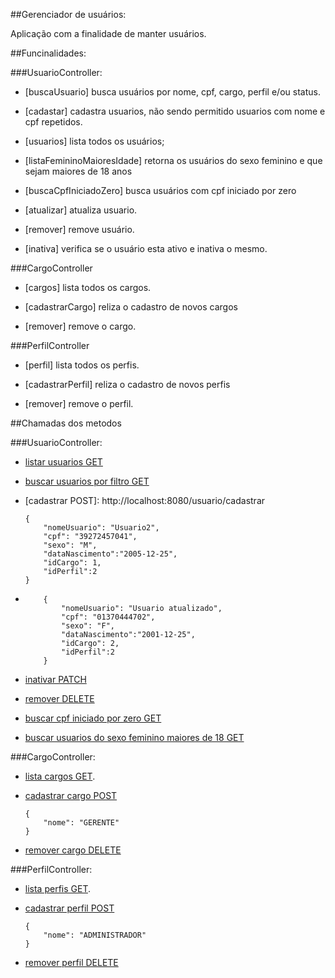 ##Gerenciador de usuários:

Aplicação com a finalidade de manter usuários.


##Funcinalidades:

###UsuarioController:

*  	[buscaUsuario] 	busca usuários por  nome, cpf, cargo, perfil e/ou status. <p/>

*	[cadastar] 		cadastra usuarios, não sendo permitido usuarios com nome e cpf repetidos.<p/>
	
*	[usuarios] 		lista todos os usuários;<p/>
	
*	[listaFemininoMaioresIdade] 	retorna os usuários do sexo feminino e que sejam maiores de 18 anos<p/>

*   [buscaCpfIniciadoZero]		busca usuários com cpf iniciado por zero<p/>

*	[atualizar]		atualiza usuario.<p/>

*   [remover]		remove usuário.<p/>

*	[inativa] 		verifica se o usuário esta ativo e inativa o mesmo.

###CargoController

*	[cargos] 	lista todos os cargos.<p/>

*	[cadastrarCargo]	reliza o cadastro de novos cargos <p/>

*	[remover] 	remove o cargo.<p/>

###PerfilController

*	[perfil] 	lista todos os perfis.<p/>

*	[cadastrarPerfil]	reliza o cadastro de novos perfis <p/>

*	[remover] 	remove o perfil.<p/>



##Chamadas dos metodos

###UsuarioController: 

*  	[listar usuarios GET](http://localhost:8080/usuario) <p/>

* 	[buscar usuarios por filtro GET](http://localhost:8080/usuario/buscaUsuario?nomeUsuario=Usuario1&cpf=01370444702&cargo=1&perfil=2&status=ATIVO)
 <p/>
 
* 	[cadastrar POST]: 	http://localhost:8080/usuario/cadastrar <p/>

		{
			"nomeUsuario": "Usuario2",
			"cpf": "39272457041",
			"sexo": "M",
			"dataNascimento":"2005-12-25",
			"idCargo": 1,
			"idPerfil":2	
		}

*	[atualizar PUT]: http://localhost:8080/usuario/atualizar/2

			{
				"nomeUsuario": "Usuario atualizado",
				"cpf": "01370444702",
				"sexo": "F",
				"dataNascimento":"2001-12-25",
				"idCargo": 2,
				"idPerfil":2			
			}
			
		
* 	[inativar PATCH](http://localhost:8080/usuario/inativar/1) <p/>

*	[remover DELETE](http://localhost:8080/usuario/1) <p/>

*	[buscar cpf iniciado por zero GET](http://localhost:8080/usuario//cpfzero)

*	[buscar usuarios do sexo feminino maiores de 18 GET](http://localhost:8080/usuario/feminino)

###CargoController: 

*	[lista cargos GET](http://localhost:8080/cargos).<p/>

*	[cadastrar cargo POST](http://localhost:8080/cargos)<p/>

		{
			"nome": "GERENTE"
		}

*	[remover cargo DELETE](http://localhost:8080/cargos/1)<p/>


###PerfilController: 

*	[lista perfis GET](http://localhost:8080/perfil).<p/>

*	[cadastrar perfil POST](http://localhost:8080/perfil)<p/>

		{
			"nome": "ADMINISTRADOR"
		}

*	[remover perfil DELETE](http://localhost:8080/perfil/1)<p/>
